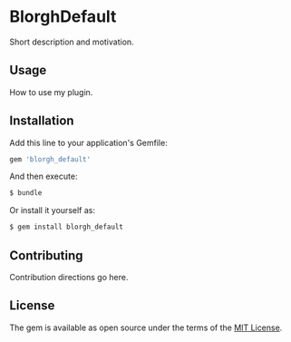 # BlorghDefault
Short description and motivation.

## Usage
How to use my plugin.

## Installation
Add this line to your application's Gemfile:

```ruby
gem 'blorgh_default'
```

And then execute:
```bash
$ bundle
```

Or install it yourself as:
```bash
$ gem install blorgh_default
```

## Contributing
Contribution directions go here.

## License
The gem is available as open source under the terms of the [MIT License](https://opensource.org/licenses/MIT).
